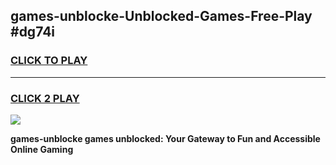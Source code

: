 
## games-unblocke-Unblocked-Games-Free-Play #dg74i
<h3>
<a href="https://us.freeplayer.one?title=games-unblocke&ref=9M">CLICK TO PLAY</a></h3>
<hr>

<h3>
<a href="https://us.freeplayer.one?title=games-unblocke&ref=9M">CLICK 2 PLAY</a>
  
</h3>

<a href="https://us.freeplayer.one?title=games-unblocke&ref=9M"><img src="https://clearcache.store/games.png"></a>


**games-unblocke games unblocked: Your Gateway to Fun and Accessible Online Gaming**
